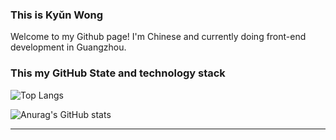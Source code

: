 ### This is Kyǔn Wong
Welcome to my Github page! I'm Chinese and currently doing front-end development in Guangzhou.

### This my GitHub State and technology stack
![Top Langs](https://github-readme-stats.vercel.app/api/top-langs/?username=7kyun&layout=compact&theme=merko) 

![Anurag's GitHub stats](https://github-readme-stats.vercel.app/api?username=7kyun&show_icons=true&theme=merko)  

---
<p align="center">
</p>

<!--
**7kyun/7kyun** is a ✨ _special_ ✨ repository because its `README.md` (this file) appears on your GitHub profile.

Here are some ideas to get you started:

- 🔭 I’m currently working on ...
- 🌱 I’m currently learning ...
- 👯 I’m looking to collaborate on ...
- 🤔 I’m looking for help with ...
- 💬 Ask me about ...
- 📫 How to reach me: ...
- 😄 Pronouns: ...
- ⚡ Fun fact: ...
-->
